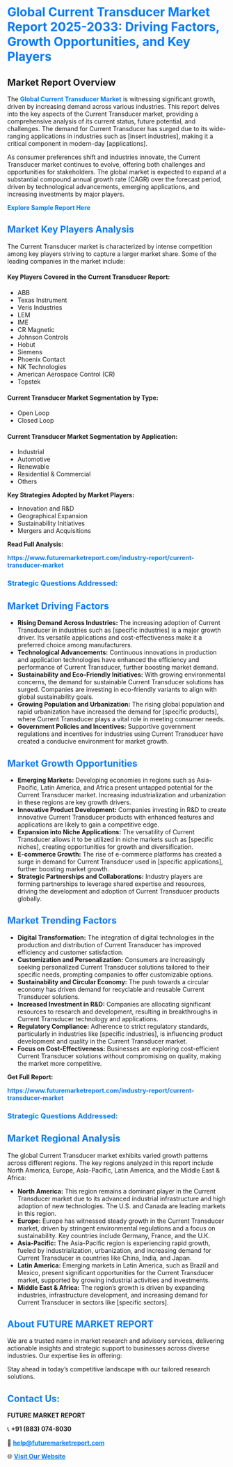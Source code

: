 <h1 style="color: #007BFF;">Global Current Transducer Market Report 2025-2033: Driving Factors, Growth Opportunities, and Key Players</h1>

<section id="overview">
<h2>Market Report Overview</h2>
<p>The <a href="https://www.futuremarketreport.com/industry-report/current-transducer-market" style="color: #007BFF; text-decoration: none;"><strong>Global Current Transducer Market</strong></a> is witnessing significant growth, driven by increasing demand across various industries. This report delves into the key aspects of the Current Transducer market, providing a comprehensive analysis of its current status, future potential, and challenges. The demand for Current Transducer has surged due to its wide-ranging applications in industries such as [insert industries], making it a critical component in modern-day [applications].</p>
<p>As consumer preferences shift and industries innovate, the Current Transducer market continues to evolve, offering both challenges and opportunities for stakeholders. The global market is expected to expand at a substantial compound annual growth rate (CAGR) over the forecast period, driven by technological advancements, emerging applications, and increasing investments by major players.</p>
</section>

<section id="overview">
<p><a href="https://www.futuremarketreport.com/request-sample/reportId=76809" style="color: #007BFF; text-decoration: none;"><strong>Explore Sample Report Here</strong></a></p>
</section>

<section id="key-players">
<h2 style="color: #007BFF;">Market Key Players Analysis</h2>
<p>The Current Transducer market is characterized by intense competition among key players striving to capture a larger market share. Some of the leading companies in the market include:</p>
<h4>Key Players Covered in the Current Transducer Report:</h4>
<ul><li>ABB</li><li>Texas Instrument</li><li>Veris Industries</li><li>LEM</li><li>IME</li><li>CR Magnetic</li><li>Johnson Controls</li><li>Hobut</li><li>Siemens</li><li>Phoenix Contact</li><li>NK Technologies</li><li>American Aerospace Control (CR)</li><li>Topstek</li></ul>
<h4>Current Transducer Market Segmentation by Type:</h4>
<ul><li>Open Loop</li><li>Closed Loop</li></ul>

<h4>Current Transducer Market Segmentation by Application:</h4>
<ul><li>Industrial</li><li>Automotive</li><li>Renewable</li><li>Residential &amp; Commercial</li><li>Others</li></ul>
<p><strong>Key Strategies Adopted by Market Players:</strong></p>
<ul>
<li>Innovation and R&D</li>
<li>Geographical Expansion</li>
<li>Sustainability Initiatives</li>
<li>Mergers and Acquisitions</li>
</ul>
</section>

<section>
<p><strong>Read Full Analysis: </strong></p><a href="https://www.futuremarketreport.com/industry-report/current-transducer-market" style="color: #007BFF; text-decoration: none;"><strong>https://www.futuremarketreport.com/industry-report/current-transducer-market</strong></a>
<h3 style="color: #007BFF;">Strategic Questions Addressed:</h3>
</section>

<section id="driving-factors">
<h2 style="color: #007BFF;">Market Driving Factors</h2>
<ul>
<li><strong>Rising Demand Across Industries:</strong> The increasing adoption of Current Transducer in industries such as [specific industries] is a major growth driver. Its versatile applications and cost-effectiveness make it a preferred choice among manufacturers.</li>
<li><strong>Technological Advancements:</strong> Continuous innovations in production and application technologies have enhanced the efficiency and performance of Current Transducer, further boosting market demand.</li>
<li><strong>Sustainability and Eco-Friendly Initiatives:</strong> With growing environmental concerns, the demand for sustainable Current Transducer solutions has surged. Companies are investing in eco-friendly variants to align with global sustainability goals.</li>
<li><strong>Growing Population and Urbanization:</strong> The rising global population and rapid urbanization have increased the demand for [specific products], where Current Transducer plays a vital role in meeting consumer needs.</li>
<li><strong>Government Policies and Incentives:</strong> Supportive government regulations and incentives for industries using Current Transducer have created a conducive environment for market growth.</li>
</ul>
</section>

<section id="growth-opportunities">
<h2 style="color: #007BFF;">Market Growth Opportunities</h2>
<ul>
<li><strong>Emerging Markets:</strong> Developing economies in regions such as Asia-Pacific, Latin America, and Africa present untapped potential for the Current Transducer market. Increasing industrialization and urbanization in these regions are key growth drivers.</li>
<li><strong>Innovative Product Development:</strong> Companies investing in R&D to create innovative Current Transducer products with enhanced features and applications are likely to gain a competitive edge.</li>
<li><strong>Expansion into Niche Applications:</strong> The versatility of Current Transducer allows it to be utilized in niche markets such as [specific niches], creating opportunities for growth and diversification.</li>
<li><strong>E-commerce Growth:</strong> The rise of e-commerce platforms has created a surge in demand for Current Transducer used in [specific applications], further boosting market growth.</li>
<li><strong>Strategic Partnerships and Collaborations:</strong> Industry players are forming partnerships to leverage shared expertise and resources, driving the development and adoption of Current Transducer products globally.</li>
</ul>
</section>

<section id="trending-factors">
<h2 style="color: #007BFF;">Market Trending Factors</h2>
<ul>
<li><strong>Digital Transformation:</strong> The integration of digital technologies in the production and distribution of Current Transducer has improved efficiency and customer satisfaction.</li>
<li><strong>Customization and Personalization:</strong> Consumers are increasingly seeking personalized Current Transducer solutions tailored to their specific needs, prompting companies to offer customizable options.</li>
<li><strong>Sustainability and Circular Economy:</strong> The push towards a circular economy has driven demand for recyclable and reusable Current Transducer solutions.</li>
<li><strong>Increased Investment in R&D:</strong> Companies are allocating significant resources to research and development, resulting in breakthroughs in Current Transducer technology and applications.</li>
<li><strong>Regulatory Compliance:</strong> Adherence to strict regulatory standards, particularly in industries like [specific industries], is influencing product development and quality in the Current Transducer market.</li>
<li><strong>Focus on Cost-Effectiveness:</strong> Businesses are exploring cost-efficient Current Transducer solutions without compromising on quality, making the market more competitive.</li>
</ul>
</section>

<section>
<p><strong>Get Full Report: </strong></p><a href="https://www.futuremarketreport.com/industry-report/current-transducer-market" style="color: #007BFF; text-decoration: none;"><strong>https://www.futuremarketreport.com/industry-report/current-transducer-market</strong></a>
<h3 style="color: #007BFF;">Strategic Questions Addressed:</h3>
</section>


<section id="regional-analysis">
<h2 style="color: #007BFF;">Market Regional Analysis</h2>
<p>The global Current Transducer market exhibits varied growth patterns across different regions. The key regions analyzed in this report include North America, Europe, Asia-Pacific, Latin America, and the Middle East & Africa:</p>
<ul>
<li><strong>North America:</strong> This region remains a dominant player in the Current Transducer market due to its advanced industrial infrastructure and high adoption of new technologies. The U.S. and Canada are leading markets in this region.</li>
<li><strong>Europe:</strong> Europe has witnessed steady growth in the Current Transducer market, driven by stringent environmental regulations and a focus on sustainability. Key countries include Germany, France, and the U.K.</li>
<li><strong>Asia-Pacific:</strong> The Asia-Pacific region is experiencing rapid growth, fueled by industrialization, urbanization, and increasing demand for Current Transducer in countries like China, India, and Japan.</li>
<li><strong>Latin America:</strong> Emerging markets in Latin America, such as Brazil and Mexico, present significant opportunities for the Current Transducer market, supported by growing industrial activities and investments.</li>
<li><strong>Middle East & Africa:</strong> The region’s growth is driven by expanding industries, infrastructure development, and increasing demand for Current Transducer in sectors like [specific sectors].</li>
</ul>
</section>

<footer>
<h2 style="color: #007BFF;">About FUTURE MARKET REPORT</h2>
<p>We are a trusted name in market research and advisory services, delivering actionable insights and strategic support to businesses across diverse industries. Our expertise lies in offering:</p>

<p>Stay ahead in today’s competitive landscape with our tailored research solutions.</p>

<h2 style="color: #007BFF;">Contact Us:</h2>
<p><strong>FUTURE MARKET REPORT</strong></p>
<p>📞 <strong>+91 (883) 074-8030</strong></p>
<p>📧 <strong><a href="mailto:help@futuremarketreport.com" style="color: #007BFF;">help@futuremarketreport.com</a></strong></p>
<p>🌐 <strong><a href="https://www.futuremarketreport.com/" style="color: #007BFF;">Visit Our Website</a></strong></p>
</footer>